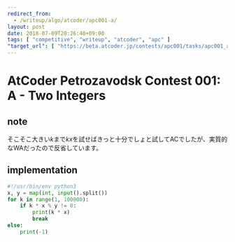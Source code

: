 ```yaml
---
redirect_from:
  - /writeup/algo/atcoder/apc001-a/
layout: post
date: 2018-07-09T20:26:40+09:00
tags: [ "competitive", "writeup", "atcoder", "apc" ]
"target_url": [ "https://beta.atcoder.jp/contests/apc001/tasks/apc001_a" ]
---
```


# AtCoder Petrozavodsk Contest 001: A - Two Integers

## note

そこそこ大きい$k$まで$kx$を試せばきっと十分でしょと試してACでしたが、実質的なWAだったので反省しています。

## implementation

``` python
#!/usr/bin/env python3
x, y = map(int, input().split())
for k in range(1, 100000):
    if k * x % y != 0:
        print(k * x)
        break
else:
    print(-1)
```
